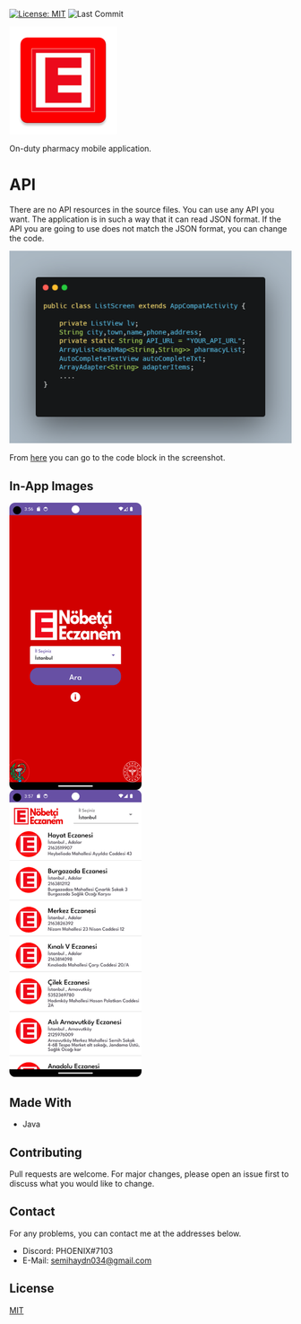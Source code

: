 <!--
*** Semih Aydın 2023
-->

[![License: MIT](https://img.shields.io/badge/License-MIT-yellow.svg)](https://opensource.org/licenses/MIT)
![Last Commit](https://img.shields.io/github/last-commit/semihaydin0/PharmacyOnDuty)


![Image1](./app/src/main/res/mipmap-xxxhdpi/ic_launcher.png)

On-duty pharmacy mobile application.

# API
There are no API resources in the source files. You can use any API you want.
The application is in such a way that it can read JSON format. If the API you are going to use does not match the JSON format, you can change the code.

![API](./assets/api_url.png)


From [here](https://github.com/semihaydin0/PharmacyOnDuty/blob/main/app/src/main/java/com/example/nobetciezcaneuygulamasi/ListScreen.java#LL35C1-L35C1) you can go to the code block in the screenshot.

## In-App Images

![In-App](./assets/in-app.png)

## Made With
*   Java

## Contributing
Pull requests are welcome. For major changes, please open an issue first to discuss what you would like to change.

## Contact
For any problems, you can contact me at the addresses below.
*   Discord: PHOENIX#7103
*   E-Mail: semihaydn034@gmail.com

## License
[MIT](https://choosealicense.com/licenses/mit/)
